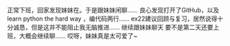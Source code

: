正常下班，回家发现妹妹在。于是跟妹妹闲聊……
良心发现打开了GitHub，以及learn python the hard way ，编代码两行……
ex22建议回顾与复习，居然说得十分诚恳，但是这并不能阻止我无脑推进……
继续跟妹妹聊天
要不是第二天还要上班，大概会继续聊……
哎呀，妹妹真是太可爱了~
